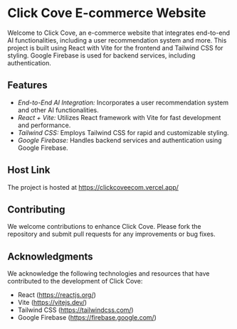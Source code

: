 # Click Cove E-commerce Website

Welcome to Click Cove, an e-commerce website that integrates end-to-end AI functionalities, including a user recommendation system and more. This project is built using React with Vite for the frontend and Tailwind CSS for styling. Google Firebase is used for backend services, including authentication.

## Features

- *End-to-End AI Integration:* Incorporates a user recommendation system and other AI functionalities.
- *React + Vite:* Utilizes React framework with Vite for fast development and performance.
- *Tailwind CSS:* Employs Tailwind CSS for rapid and customizable styling.
- *Google Firebase:* Handles backend services and authentication using Google Firebase.

## Host Link

The project is hosted at https://clickcoveecom.vercel.app/

## Contributing

We welcome contributions to enhance Click Cove. Please fork the repository and submit pull requests for any improvements or bug fixes.

## Acknowledgments

We acknowledge the following technologies and resources that have contributed to the development of Click Cove:

- React (https://reactjs.org/)
- Vite (https://vitejs.dev/)
- Tailwind CSS (https://tailwindcss.com/)
- Google Firebase (https://firebase.google.com/)
